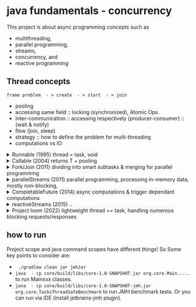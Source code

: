 # java fundamentals  -  concurrency 

This project is about async programming concepts such as 
- multithreading, 
- parallel programming,
- streams,
- concurrency, and
- reactive programming


## Thread concepts
```
frame problem  - > create  - > start  - > join
```

  - pooling
  - accessing same field :: locking (synchronized), Atomic Ops.
  - Inter-communication  :: accessing respectively (producer-consumer) :: (wait & notify)
  - flow (join, sleep)
  - strategy             :: how to define the problem for multi-threading
  - computations vs IO


<details>
<summary>
Runnable (1995) thread = task, void
</summary>

 ```new Thread(Class::task).start();```

</details>

<details>
<summary>
<T> Callable <T> (2004) returns T + pooling
</summary>
 
  - better @thread creation via pooling
  - We can use executors for both Callable & Runnable interfaces!
  - Callable returns something!
  - Runnable is void!
  - Future is async, .get is blocking.

```
  executorService = Executors.newFixedThreadPool(n)
  executorService.submit(Class::task).get()    - > returns Future
 
  .execute()     //void (async), fire & forget
  .invokeAll()   //waits, then returns result immediately (sync),
  .submit()      //waits, then returns Future (async)
 
  executorService.shutdown()
```

</details>

<details>
<summary>
Fork/Join (2011) dividing into smart subtasks & merging for parallel programming
</summary>
 
```
 pool = ForkJoinPool.commonPool()
 pool.execute(task)       void (async), fire & forget
 pool.invoke(task)        waits, then returns result immediately (sync)
 pool.submit(task).get()  waits, then returns Future<T> (async)

 subtask = ...
 subTask.fork()
 subTask.join() or subTask.invoke() or invokeAll()
```

```
              Future<T>
                 |
            ForkJoinTask<T>
        |                   |
 RecursiveAction        RecursiveTask<T>
 (void)

```

</details>

<details>
<summary>
parallelStreams (2011)  parallel programming, processing in-memory data, mostly non-blocking,
</summary>

    -  uses ForkJoinPool.commonPool() behind the scenes!
 
 
</details>

<details>
<summary>
 CompletableFuture (2014) async computations & trigger dependant computations
</summary>

   -  better @ functional programming than ForkJoinPool & parallelStreams
   -  better @ basic exceptional cases than ForkJoinPool
   -  uses ForkJoinPool.commonPool() behind the scenes!

```
  where t1,t2.. are dependent tasks of T
  
  T ... T ...  T ... T            :::independent Tasks
  :
 t1    t1
  :
 t2    t2
  :
 t2
 
```
```
  CompletableFuture.supplyAsync(::getT1)
            .thenApply(::getT2)
            .exceptionally(e  - > new handleTException(e))
            .
```
 - If you use your custom pool use use thenApplyAsync  - > .thenApplySync(::getTx, ioPool)
 - For more complex exception handling use  - > .thenCombine(........)

</details> 

<details>
<summary>
reactiveStreams (2015) ..
</summary>

   - better @ complex exception handling
   - better @ thread handling
   - 
   - 
Many frameworks (spring webflux or RxJava) available. Main problem is 
 - so many APIs to learn
 - callback hell, 
 - hard to debug and test


</details>

<details>
<summary>
 Project loom (2022) lightweight thread == task, handling numerous blocking requests/responses
</summary>

  -  jdk19 preview
  -  lightweight thread == task,  no way to cut this bound!!
  -  creating 1m thread {now, it costs 2tb ram, 20min startup time & context switching}
  -  CompletionState/CompletableFuture
  - Roadmap is ```sync -> async -> reactive -> sync. style old way multithreading (loom)```
  - So, threads will be two types (platform or virtual)

</details>

## how to run
Project scope and java command scopes have different things! So Some key points to consider are:

- ` ./gradlew clean jar jmhJar`
- `java  - cp core/build/libs/core-1.0-SNAPSHOT.jar org.core.Main..... ` to run Mainxxx classes.
- `java  - cp core/build/libs/core-1.0-SNAPSHOT-jmh.jar org.core.TasksThreadSafeBenchmark` to run JMH benchmark tests. Or you can 
run via IDE (install jetbrains-jmh plugin).
 